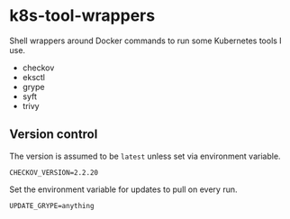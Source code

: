 # k8s-tool-wrappers

Shell wrappers around Docker commands to run some Kubernetes tools I use.

* checkov
* eksctl
* grype
* syft
* trivy

## Version control

The version is assumed to be `latest` unless set via environment variable.

```console
CHECKOV_VERSION=2.2.20
```

Set the environment variable for updates to pull on every run.

```console
UPDATE_GRYPE=anything
```
